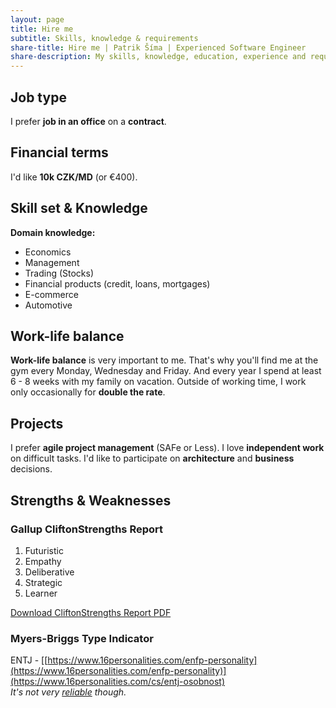 ```yaml
---
layout: page
title: Hire me
subtitle: Skills, knowledge & requirements
share-title: Hire me | Patrik Šíma | Experienced Software Engineer
share-description: My skills, knowledge, education, experience and requirements.
---
```


## Job type ##
I prefer **job in an office** on a **contract**.

## Financial terms ##
I'd like **10k CZK/MD** (or €400).

## Skill set & Knowledge ##
**Domain knowledge:**
- Economics
- Management
- Trading (Stocks)
- Financial products (credit, loans, mortgages)
- E-commerce
- Automotive


## Work-life balance ##
**Work-life balance** is very important to me. That's why you'll find me at the gym every Monday, Wednesday and Friday.
And every year I spend at least 6 - 8 weeks with my family on vacation.
Outside of working time, I work only occasionally for **double the rate**.

## Projects ##

I prefer **agile project management** (SAFe or Less). I love **independent work** on difficult tasks. I'd like to participate on **architecture** and **business** decisions.

## Strengths & Weaknesses ##
### Gallup CliftonStrengths Report ###
1. Futuristic
2. Empathy
3. Deliberative
4. Strategic
5. Learner

[Download CliftonStrengths Report PDF](/assets/pdf/CliftonStrengths%20_%20Gallup%20Access.pdf)

### Myers-Briggs Type Indicator ###
ENTJ - [[https://www.16personalities.com/enfp-personality](https://www.16personalities.com/enfp-personality)](https://www.16personalities.com/cs/entj-osobnost)<br/>
_It's not very [reliable](https://en.wikipedia.org/wiki/Myers%E2%80%93Briggs_Type_Indicator) though._

